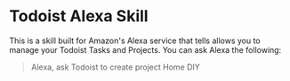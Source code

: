 # Todoist Alexa Skill

This is a skill built for Amazon's Alexa service that tells allows you to manage your Todoist Tasks and Projects.
You can ask Alexa the following:

> Alexa, ask Todoist to create project Home DIY
